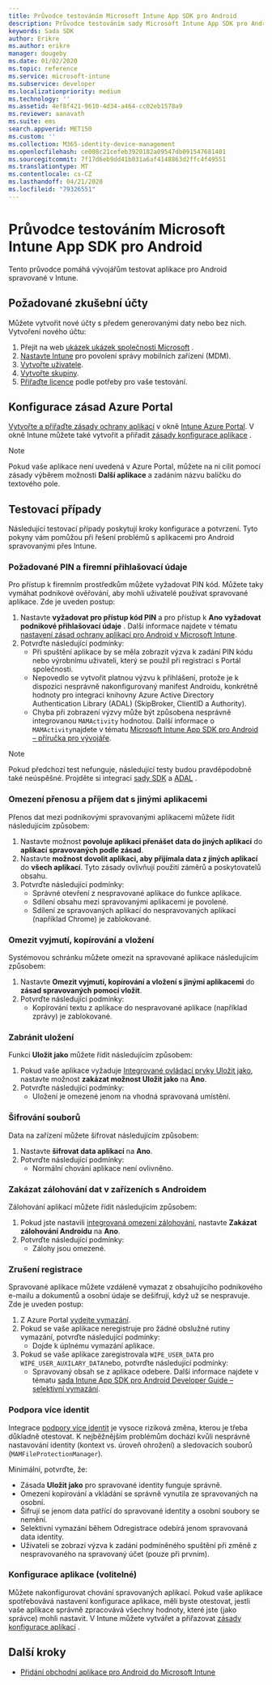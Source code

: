 ```yaml
---
title: Průvodce testováním Microsoft Intune App SDK pro Android
description: Průvodce testováním sady Microsoft Intune App SDK pro Android vám pomůže otestovat aplikaci pro Android spravovanou v Intune.
keywords: Sada SDK
author: Erikre
ms.author: erikre
manager: dougeby
ms.date: 01/02/2020
ms.topic: reference
ms.service: microsoft-intune
ms.subservice: developer
ms.localizationpriority: medium
ms.technology: ''
ms.assetid: 4ef8f421-9610-4d34-a464-cc02eb1578a9
ms.reviewer: aanavath
ms.suite: ems
search.appverid: MET150
ms.custom: ''
ms.collection: M365-identity-device-management
ms.openlocfilehash: ce008c21cefeb3920182a09547db091547681401
ms.sourcegitcommit: 7f17d6eb9dd41b031a6af4148863d2ffc4f49551
ms.translationtype: MT
ms.contentlocale: cs-CZ
ms.lasthandoff: 04/21/2020
ms.locfileid: "79326551"
---
```

# <a name="microsoft-intune-app-sdk-for-android-testing-guide"></a>Průvodce testováním Microsoft Intune App SDK pro Android

Tento průvodce pomáhá vývojářům testovat aplikace pro Android spravované v Intune.  

## <a name="prerequisite-test-accounts"></a>Požadované zkušební účty
Můžete vytvořit nové účty s předem generovanými daty nebo bez nich. Vytvoření nového účtu:
1. Přejít na web [ukázek ukázek společnosti Microsoft](https://demos.microsoft.com/environments/create/tenant) . 
2. [Nastavte Intune](../fundamentals/setup-steps.md) pro povolení správy mobilních zařízení (MDM).
3. [Vytvořte uživatele](../fundamentals/users-add.md).
4. [Vytvořte skupiny](../fundamentals/groups-add.md).
5. [Přiřaďte licence](../fundamentals/licenses-assign.md) podle potřeby pro vaše testování.


## <a name="azure-portal-policy-configuration"></a>Konfigurace zásad Azure Portal
[Vytvořte a přiřaďte zásady ochrany aplikací](../apps/app-protection-policies.md) v okně [Intune Azure Portal](https://portal.azure.com/?feature.customportal=false#blade/Microsoft_Intune_Apps/MainMenu/14/selectedMenuItem/Overview). V okně Intune můžete také vytvořit a přiřadit [zásady konfigurace aplikace](../apps/app-configuration-policies-overview.md) .

> [!NOTE]
> Pokud vaše aplikace není uvedená v Azure Portal, můžete na ni cílit pomocí zásady výběrem možnosti **Další aplikace** a zadáním názvu balíčku do textového pole.

## <a name="test-cases"></a>Testovací případy

Následující testovací případy poskytují kroky konfigurace a potvrzení. Tyto pokyny vám pomůžou při řešení problémů s aplikacemi pro Android spravovanými přes Intune.

### <a name="required-pin-and-corporate-credentials"></a>Požadované PIN a firemní přihlašovací údaje

Pro přístup k firemním prostředkům můžete vyžadovat PIN kód. Můžete taky vymáhat podnikové ověřování, aby mohli uživatelé používat spravované aplikace. Zde je uveden postup:

1. Nastavte **vyžadovat pro přístup kód PIN** a pro přístup k **Ano** **vyžadovat podnikové přihlašovací údaje** . Další informace najdete v tématu [nastavení zásad ochrany aplikací pro Android v Microsoft Intune](../apps/app-protection-policy-settings-android.md#access-requirements).
2. Potvrďte následující podmínky:
    - Při spuštění aplikace by se měla zobrazit výzva k zadání PIN kódu nebo výrobnímu uživateli, který se použil při registraci s Portál společnosti.
    - Nepovedlo se vytvořit platnou výzvu k přihlášení, protože je k dispozici nesprávně nakonfigurovaný manifest Androidu, konkrétně hodnoty pro integraci knihovny Azure Active Directory Authentication Library (ADAL) (SkipBroker, ClientID a Authority).
    - Chyba při zobrazení výzvy může být způsobena nesprávně integrovanou `MAMActivity` hodnotou. Další informace o `MAMActivity`najdete v tématu [Microsoft Intune App SDK pro Android – příručka pro vývojáře](app-sdk-android.md).

> [!NOTE] 
> Pokud předchozí test nefunguje, následující testy budou pravděpodobně také neúspěšné. Projděte si integraci [sady SDK](app-sdk-android.md#sdk-integration) a [ADAL](app-sdk-android.md#configure-azure-active-directory-authentication-library-adal) .

### <a name="restrict-transferring-and-receiving-data-with-other-apps"></a>Omezení přenosu a příjem dat s jinými aplikacemi
Přenos dat mezi podnikovými spravovanými aplikacemi můžete řídit následujícím způsobem:

1. Nastavte možnost **povoluje aplikaci přenášet data do jiných aplikací** do **aplikací spravovaných podle zásad**.
2. Nastavte **možnost dovolit aplikaci, aby přijímala data z jiných aplikací** do **všech aplikací**. Tyto zásady ovlivňují použití záměrů a poskytovatelů obsahu.
3. Potvrďte následující podmínky:
    - Správné otevření z nespravované aplikace do funkce aplikace.
    - Sdílení obsahu mezi spravovanými aplikacemi je povolené.
    - Sdílení ze spravovaných aplikací do nespravovaných aplikací (například Chrome) je zablokované.

### <a name="restrict-cut-copy-and-paste"></a>Omezit vyjmutí, kopírování a vložení
Systémovou schránku můžete omezit na spravované aplikace následujícím způsobem:

1. Nastavte **Omezit vyjmutí, kopírování a vložení s jinými aplikacemi** do **zásad spravovaných pomocí vložit**.
2. Potvrďte následující podmínky:
    - Kopírování textu z aplikace do nespravované aplikace (například zprávy) je zablokované.

### <a name="prevent-save"></a>Zabránit uložení
Funkci **Uložit jako** můžete řídit následujícím způsobem:

1. Pokud vaše aplikace vyžaduje [Integrované ovládací prvky Uložit jako](app-sdk-android.md#example-determine-if-saving-to-device-or-cloud-storage-is-permitted), nastavte možnost **zakázat možnost Uložit jako** na **Ano**.
2. Potvrďte následující podmínky:
    - Uložení je omezené jenom na vhodná spravovaná umístění.

### <a name="file-encryption"></a>Šifrování souborů
Data na zařízení můžete šifrovat následujícím způsobem:

1. Nastavte **šifrovat data aplikací** na **Ano**.
2. Potvrďte následující podmínky:
    - Normální chování aplikace není ovlivněno.

### <a name="prevent-android-backups"></a>Zakázat zálohování dat v zařízeních s Androidem
Zálohování aplikací můžete řídit následujícím způsobem:

1. Pokud jste nastavili [integrovaná omezení zálohování](app-sdk-android.md#protecting-backup-data), nastavte **Zakázat zálohování Androidu** na **Ano**.
2. Potvrďte následující podmínky:
    - Zálohy jsou omezené.

### <a name="unenrollment"></a>Zrušení registrace
Spravované aplikace můžete vzdáleně vymazat z obsahujícího podnikového e-mailu a dokumentů a osobní údaje se dešifrují, když už se nespravuje. Zde je uveden postup:

1. Z Azure Portal [vydejte vymazání](../apps/apps-selective-wipe.md).
2. Pokud se vaše aplikace neregistruje pro žádné obslužné rutiny vymazání, potvrďte následující podmínky:
    - Dojde k úplnému vymazání aplikace.
3. Pokud se vaše aplikace zaregistrovala `WIPE_USER_DATA` pro `WIPE_USER_AUXILARY_DATA`nebo, potvrďte následující podmínky:
    - Spravovaný obsah se z aplikace odebere. Další informace najdete v tématu [sada Intune App SDK pro Android Developer Guide – selektivní vymazání](app-sdk-android.md#selective-wipe).

### <a name="multi-identity-support"></a>Podpora více identit
Integrace [podpory více identit](app-sdk-android.md#multi-identity-optional) je vysoce riziková změna, kterou je třeba důkladně otestovat. K nejběžnějším problémům dochází kvůli nesprávně nastavování identity (kontext vs. úroveň ohrožení) a sledovacích souborů (`MAMFileProtectionManager`).

Minimální, potvrďte, že:

- Zásada **Uložit jako** pro spravované identity funguje správně.
- Omezení kopírování a vkládání se správně vynutila ze spravovaných na osobní.
- Šifrují se jenom data patřící do spravované identity a osobní soubory se nemění.
- Selektivní vymazání během Odregistrace odebírá jenom spravovaná data identity.
- Uživateli se zobrazí výzva k zadání podmíněného spuštění při změně z nespravovaného na spravovaný účet (pouze při prvním).

### <a name="app-configuration-optional"></a>Konfigurace aplikace (volitelné)
Můžete nakonfigurovat chování spravovaných aplikací. Pokud vaše aplikace spotřebovává nastavení konfigurace aplikace, měli byste otestovat, jestli vaše aplikace správně zpracovává všechny hodnoty, které jste (jako správce) mohli nastavit. V Intune můžete vytvářet a přiřazovat [zásady konfigurace aplikací](../apps/app-configuration-policies-overview.md) .

## <a name="next-steps"></a>Další kroky

- [Přidání obchodní aplikace pro Android do Microsoft Intune](../apps/lob-apps-android.md)
